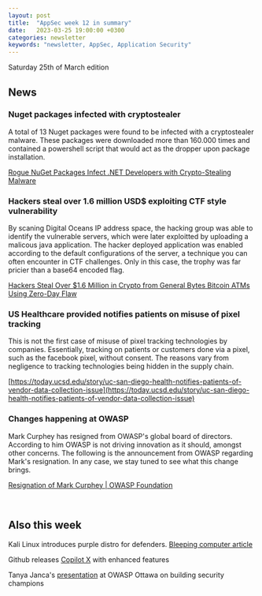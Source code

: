 ```yaml
---
layout: post
title:  "AppSec week 12 in summary"
date:   2023-03-25 19:00:00 +0300
categories: newsletter
keywords: "newsletter, AppSec, Application Security"
---
```


Saturday 25th of March edition

## News

### Nuget packages infected with cryptostealer

A total of 13 Nuget packages were found to be infected with a cryptostealer malware. These packages were downloaded more than 160.000 times and contained a powershell script that would act as the dropper upon package installation.

[Rogue NuGet Packages Infect .NET Developers with Crypto-Stealing Malware](https://thehackernews.com/2023/03/rogue-nuget-packages-infect-net.html?m=1&ref=appsecguy.se)

### Hackers steal over 1.6 million USD$ exploiting CTF style vulnerability

By scaning Digital Oceans IP address space, the hacking group was able to identify the vulnerable servers, which were later exploitted by uploading a malicous java application. The hacker deployed application was enabled according to the default configurations of the server, a technique you can often encounter in CTF challenges. Only in this case, the trophy was far pricier than a base64 encoded flag.

[Hackers Steal Over $1.6 Million in Crypto from General Bytes Bitcoin ATMs Using Zero-Day Flaw](https://thehackernews.com/2023/03/hackers-steal-over-16-million-in-crypto.html?m=1&ref=appsecguy.se)


### US Healthcare provided notifies patients on misuse of pixel tracking

This is not the first case of misuse of pixel tracking technologies by companies. Essentially, tracking on patients or customers done via a pixel, such as the facebook pixel, without consent. The reasons vary from negligence to tracking technologies being hidden in the supply chain.

[https://today.ucsd.edu/story/uc-san-diego-health-notifies-patients-of-vendor-data-collection-issue](https://today.ucsd.edu/story/uc-san-diego-health-notifies-patients-of-vendor-data-collection-issue)


### Changes happening at OWASP

Mark Curphey has resigned from OWASP's global board of directors. According to him OWASP is not driving innovation as it should, amongst other concerns. The following is the announcement from OWASP regarding Mark's resignation. In any case, we stay tuned to see what this change brings.

[Resignation of Mark Curphey | OWASP Foundation](https://owasp.org/blog/2023/03/20/resignation-of-mark-curphey.html?ref=appsecguy.se)

<br>

## Also this week

Kali Linux introduces purple distro for defenders. [Bleeping computer article](https://www.bleepingcomputer.com/news/security/kali-linux-20231-introduces-purple-distro-for-defensive-security/?ref=appsecguy.se)


Github releases [Copilot X](https://github.com/features/preview/copilot-x?ref=appsecguy.se) with enhanced features


Tanya Janca's [presentation](https://www.youtube.com/watch?v=WqzWVkCAhcQ&ref=appsecguy.se) at OWASP Ottawa on building security champions